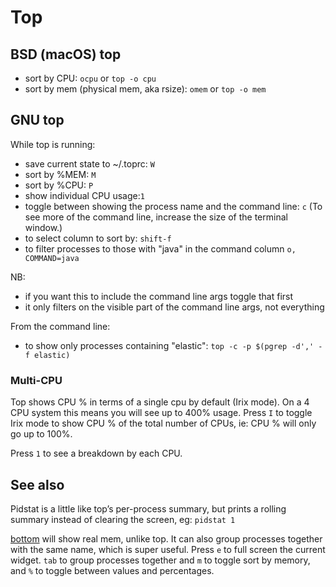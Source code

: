 # Top

## BSD (macOS) top

- sort by CPU: `ocpu` or `top -o cpu`
- sort by mem (physical mem, aka rsize): `omem` or `top -o mem`

## GNU top

While top is running:

- save current state to ~/.toprc: `W`
- sort by %MEM: `M`
- sort by %CPU: `P`
- show individual CPU usage:`1`
- toggle between showing the process name and the command line: `c` (To see more of the command line, increase the size of the terminal window.)
- to select column to sort by: `shift-f`
- to filter processes to those with "java" in the command column `o, COMMAND=java`

NB:

- if you want this to include the command line args toggle that first
- it only filters on the visible part of the command line args, not everything

From the command line:

- to show only processes containing "elastic": `top -c -p $(pgrep -d',' -f elastic)`

### Multi-CPU

Top shows CPU % in terms of a single cpu by default (Irix mode). On a 4 CPU system this means you will see up to 400% usage. Press `I` to toggle Irix mode to show CPU % of the total number of CPUs, ie: CPU % will only go up to 100%.

Press `1` to see a breakdown by each CPU.

## See also

Pidstat is a little like top’s per-process summary, but prints a rolling summary instead of clearing the screen, eg: `pidstat 1`

[bottom](bottom.md) will show real mem, unlike top. It can also group processes together with the same name, which is super useful. Press `e` to full screen the current widget. `tab` to group processes together and `m` to toggle sort by memory, and `%` to toggle between values and percentages.
